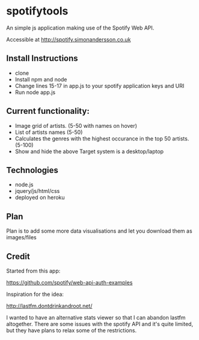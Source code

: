 # spotifytools

An simple js application making use of the Spotify Web API.

Accessible at http://spotify.simonandersson.co.uk

## Install Instructions
* clone
* Install npm and node
* Change lines 15-17 in app.js to your spotify application keys and URI
* Run node app.js

## Current functionality:
* Image grid of artists. (5-50 with names on hover)
* List of artists names (5-50)
* Calculates the genres with the highest occurance in the top 50 artists. (5-100)
* Show and hide the above
Target system is a desktop/laptop

## Technologies
* node.js
* jquery/js/html/css
* deployed on heroku

## Plan
Plan is to add some more data visualisations and let you download them as images/files

## Credit
Started from this app:

https://github.com/spotify/web-api-auth-examples

Inspiration for the idea:

http://lastfm.dontdrinkandroot.net/

I wanted to have an alternative stats viewer so that I can abandon lastfm altogether. There are some issues with the spotify API and it's quite limited, but they have plans to relax some of the restrictions.
